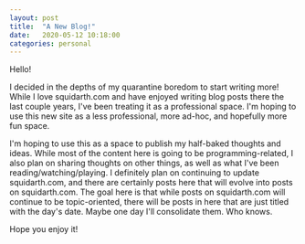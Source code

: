 ```yaml
---
layout: post
title:  "A New Blog!"
date:   2020-05-12 10:18:00
categories: personal
---
```


Hello!

I decided in the depths of my quarantine boredom to start writing more!
While I love squidarth.com and have enjoyed writing blog posts there
the last couple years, I've been treating it as a professional space. I'm hoping to use
this new site as a less professional, more ad-hoc, and hopefully
more fun space.

I'm hoping to use this as a space to publish my half-baked thoughts
and ideas. While most of the content here is going to be programming-related,
I also plan on sharing thoughts on other things, as well as what I've been reading/watching/playing.
I definitely plan on continuing to update squidarth.com, and there are certainly posts
here that will evolve into posts on squidarth.com. The goal here is that while posts
on squidarth.com will continue to be topic-oriented, there will be posts in here
that are just titled with the day's date. Maybe one day I'll consolidate them. Who knows.

Hope you enjoy it!



